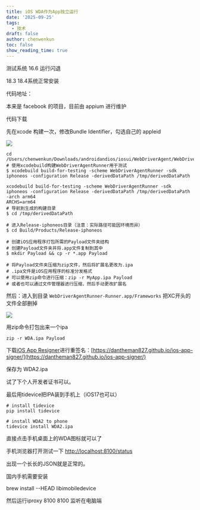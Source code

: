```yaml
---
title: iOS WDA作为App独立运行
date: '2025-09-25'
tags:
  - 技术
draft: false
author: chenwenkun
toc: false
show_reading_time: true
---
```

测试系统 16.6 运行闪退

18.3 18.4系统正常安装

代码地址：

本来是 facebook 的项目，目前由 appium 进行维护

代码下载

先在xcode 构建一次，修改Bundle Identifier，勾选自己的 appleid

![](https://prod-files-secure.s3.us-west-2.amazonaws.com/c205fb54-92b2-4987-8be3-972b67d27acc/cb756a73-27bc-4b0d-951a-858df3344b59/image.png?X-Amz-Algorithm=AWS4-HMAC-SHA256&X-Amz-Content-Sha256=UNSIGNED-PAYLOAD&X-Amz-Credential=ASIAZI2LB466VQIEAZZY%2F20251009%2Fus-west-2%2Fs3%2Faws4_request&X-Amz-Date=20251009T005015Z&X-Amz-Expires=3600&X-Amz-Security-Token=IQoJb3JpZ2luX2VjEDAaCXVzLXdlc3QtMiJHMEUCIBBhFSzDP5O472Dqh%2BWouV%2FRyrlxXLdPJxmhwS9q0Q%2B8AiEAtrr%2FyhpnMMTLB97rzUz1JarORVN38hpTSaFG09DLxi0qiAQIyf%2F%2F%2F%2F%2F%2F%2F%2F%2F%2FARAAGgw2Mzc0MjMxODM4MDUiDFHZF6M%2BhEKkUPHCAircA8ts%2BZ%2BdTijGKtpgRhTgr8HtmHVEsMMlb0jUzoChTxSypXU3Hng1KKrT5lyc26AiHADsTEq38ZGObaCuN6GPq%2FAn37Aovq8kZXffc5NerH7yt%2BoCYuqx1T8f1ZJ7qXlas631Q1yXb5qRKnfBT0cQgMBUm9pOiK1bGnV332hCLzdhtG3NEoSLR%2F0YlI9BBZ%2B%2BrCQTHlg3nPZhJPLEQ1TNiXMaM49UZ5ELEVprmAcYrPz6bfTC0CUfcKtqwnbz%2FAOOPoN32N%2BC1HZQhy8U4b63Iw8VuW0d%2FvFE1smHy0HCPklcO9%2FHDX2TLxqJASLOqZrQj6wvXNGSiFWlC9DGsTmsY4TDdlXsobt7RUsANCxXBRsVvt1IIKVc0IbrgvaBvwSpqybpB73PP3z4Uf0RPqS237r7wI7p%2BQj5xWeW7bYicHZ8lG1iOMPJf2fKh2SetcPhbop1glKzuCY8ltgrTljPbR3K5%2B%2BWwlfMt4F%2FUu1%2FhGRqJ2yzcb7yhhAK%2B0ZkDjYt%2Ftm3kfy%2B7e6u37l9J4f650ZQaj9n7hpSqSWPiNnacaN1di6tMLkaeMHOLZlG0Dmr%2F1K702PvbYV3q6jUBe65y87syLgc45OdOGNp26%2BjqQ2aoX11ay7q2Ew5X%2FUNMIn7m8cGOqUBJri6YkJK8Dm6Afbk4XGcZ5ffZ5ayA6HUxhfhMdGTsAFTAcB9AuCwScuBiVi3lsLMdcUv5wUUJCDMySgRMiA5jKPfGDWnLBAyVYA%2BKkHU%2BpSa0lr%2BY9CXmJLmj9jQvH%2Fy5p7u6tFjhWXf9qwXdQsnB6zFURt2eut7fiY2YmsmZqu2IugcrQzuQiz3cTg0ex2xkXez9rs1q6v003THPJKJAHQYKuzV&X-Amz-Signature=b21550c682c8b2291aba24f4f6349121699d3e97c1ba85b9a5a91370f2d8a3b8&X-Amz-SignedHeaders=host&x-amz-checksum-mode=ENABLED&x-id=GetObject)

```shell
cd /Users/chenwenkun/Downloads/androidandios/iosui/WebDriverAgent/WebDriverAgent
# 使用xcodebuild构建WebDriverAgentRunner用于测试
$ xcodebuild build-for-testing -scheme WebDriverAgentRunner -sdk iphoneos -configuration Release -derivedDataPath /tmp/derivedDataPath

xcodebuild build-for-testing -scheme WebDriverAgentRunner -sdk iphoneos -configuration Release -derivedDataPath /tmp/derivedDataPath -arch arm64
ARCHS=arm64
# 导航到生成的构建目录
$ cd /tmp/derivedDataPath

# 进入Release-iphoneos目录（注意：实际路径可能因环境而异）
$ cd Build/Products/Release-iphoneos

# 创建iOS应用程序打包所需的Payload文件夹结构
# 创建Payload文件夹并将.app文件复制到其中
$ mkdir Payload && cp -r *.app Payload

# 将Payload文件夹压缩为zip文件，然后将扩展名更改为.ipa
# .ipa文件是iOS应用程序的标准分发格式
# 可以使用zip命令进行压缩：zip -r MyApp.ipa Payload
# 或者也可以通过文件管理器进行压缩，然后手动更改扩展名
```

然后：进入到目录 `WebDriverAgentRunner-Runner.app/Frameworks` 把XC开头的文件全部删掉

![](https://prod-files-secure.s3.us-west-2.amazonaws.com/c205fb54-92b2-4987-8be3-972b67d27acc/358b8d2b-1bfe-4fb9-beb5-83e1de5f201e/image.png?X-Amz-Algorithm=AWS4-HMAC-SHA256&X-Amz-Content-Sha256=UNSIGNED-PAYLOAD&X-Amz-Credential=ASIAZI2LB466VQIEAZZY%2F20251009%2Fus-west-2%2Fs3%2Faws4_request&X-Amz-Date=20251009T005015Z&X-Amz-Expires=3600&X-Amz-Security-Token=IQoJb3JpZ2luX2VjEDAaCXVzLXdlc3QtMiJHMEUCIBBhFSzDP5O472Dqh%2BWouV%2FRyrlxXLdPJxmhwS9q0Q%2B8AiEAtrr%2FyhpnMMTLB97rzUz1JarORVN38hpTSaFG09DLxi0qiAQIyf%2F%2F%2F%2F%2F%2F%2F%2F%2F%2FARAAGgw2Mzc0MjMxODM4MDUiDFHZF6M%2BhEKkUPHCAircA8ts%2BZ%2BdTijGKtpgRhTgr8HtmHVEsMMlb0jUzoChTxSypXU3Hng1KKrT5lyc26AiHADsTEq38ZGObaCuN6GPq%2FAn37Aovq8kZXffc5NerH7yt%2BoCYuqx1T8f1ZJ7qXlas631Q1yXb5qRKnfBT0cQgMBUm9pOiK1bGnV332hCLzdhtG3NEoSLR%2F0YlI9BBZ%2B%2BrCQTHlg3nPZhJPLEQ1TNiXMaM49UZ5ELEVprmAcYrPz6bfTC0CUfcKtqwnbz%2FAOOPoN32N%2BC1HZQhy8U4b63Iw8VuW0d%2FvFE1smHy0HCPklcO9%2FHDX2TLxqJASLOqZrQj6wvXNGSiFWlC9DGsTmsY4TDdlXsobt7RUsANCxXBRsVvt1IIKVc0IbrgvaBvwSpqybpB73PP3z4Uf0RPqS237r7wI7p%2BQj5xWeW7bYicHZ8lG1iOMPJf2fKh2SetcPhbop1glKzuCY8ltgrTljPbR3K5%2B%2BWwlfMt4F%2FUu1%2FhGRqJ2yzcb7yhhAK%2B0ZkDjYt%2Ftm3kfy%2B7e6u37l9J4f650ZQaj9n7hpSqSWPiNnacaN1di6tMLkaeMHOLZlG0Dmr%2F1K702PvbYV3q6jUBe65y87syLgc45OdOGNp26%2BjqQ2aoX11ay7q2Ew5X%2FUNMIn7m8cGOqUBJri6YkJK8Dm6Afbk4XGcZ5ffZ5ayA6HUxhfhMdGTsAFTAcB9AuCwScuBiVi3lsLMdcUv5wUUJCDMySgRMiA5jKPfGDWnLBAyVYA%2BKkHU%2BpSa0lr%2BY9CXmJLmj9jQvH%2Fy5p7u6tFjhWXf9qwXdQsnB6zFURt2eut7fiY2YmsmZqu2IugcrQzuQiz3cTg0ex2xkXez9rs1q6v003THPJKJAHQYKuzV&X-Amz-Signature=2f06bd543bf619c6d6f71af9d3e2584f2059d483200703be884019d3a2d33abc&X-Amz-SignedHeaders=host&x-amz-checksum-mode=ENABLED&x-id=GetObject)

用zip命令打包出来一个ipa

```shell
zip -r WDA.ipa Payload
```

下载[iOS App Resigner](https://zhida.zhihu.com/search?content_id=237756070&content_type=Article&match_order=1&q=iOS%20App%20Resigner&zd_token=eyJhbGciOiJIUzI1NiIsInR5cCI6IkpXVCJ9.eyJpc3MiOiJ6aGlkYV9zZXJ2ZXIiLCJleHAiOjE3NDQzNTQ0ODAsInEiOiJpT1MgQXBwIFJlc2lnbmVyIiwiemhpZGFfc291cmNlIjoiZW50aXR5IiwiY29udGVudF9pZCI6MjM3NzU2MDcwLCJjb250ZW50X3R5cGUiOiJBcnRpY2xlIiwibWF0Y2hfb3JkZXIiOjEsInpkX3Rva2VuIjpudWxsfQ.XGwOKX0ujlvhojSuRT3SlA0sDFnQK-FxDJr60CX6YqU&zhida_source=entity)进行重签名：[https://dantheman827.github.io/ios-app-signer/](https://dantheman827.github.io/ios-app-signer/)

保存为 WDA2.ipa

试了下个人开发者证书可以。

最后用tidevice把IPA装到手机上（iOS17也可以）

```shell
# install tidevice
pip install tidevice

# install WDA2 to phone
tidevice install WDA2.ipa
```

直接点击手机桌面上的WDA图标就可以了

手机浏览器打开测试一下 [http://localhost:8100/status](http://localhost:8100/status)

出现一个长长的JSON就是正常的。

国内手机需要安装

brew install --HEAD libimobiledevice

然后运行iproxy 8100 8100 监听在电脑端
